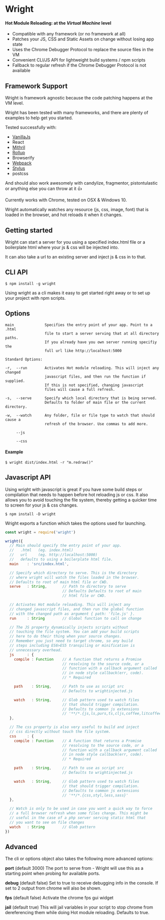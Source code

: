 # Wright

#### Hot Module Reloading: at the *Virtual Machine* level

- Compatible with any framework (or no framework at all)
- Patches your JS, CSS and Static Assets on change without losing app state
- Uses the Chrome Debugger Protocol to replace the source files in the VM
- Convenient CLI/JS API for lightweight build systems / npm scripts
- Fallback to regular refresh if the Chrome Debugger Protocol is not available

## Framework Support

Wright is framework agnostic because the code patching happens at the VM level.

Wright has been tested with many frameworks, and there are plenty of examples to help get you started.

Tested successfully with:

- [VanillaJs](https://github.com/porsager/Wright/tree/master/examples/simple)
- React
- [Mithril](https://github.com/porsager/Wright/tree/master/examples/mithril)
- [Rollup](https://github.com/porsager/Wright/tree/master/examples/rollup)
- Browserify
- [Webpack](https://github.com/porsager/Wright/tree/master/examples/webpack)
- [Stylus](https://github.com/porsager/Wright/tree/master/examples/mithril)
- postcss

And should also work awesomely with candylize, fragmentor, pistontulastic or anything else you can throw at it :thumbsup:

Currently works with Chrome, tested on OSX & Windows 10.

Wright automatically watches any resource (js, css, image, font) that is loaded in the browser, and hot reloads it when it changes.

## Getting started

Wright can start a server for you using a specified index.html file or a boilerplate html where your js & css will be injected into.

It can also take a url to an existing server and inject js & css in to that.

## CLI API
```
$ npm install -g wright
```
Using wright as a cli makes it easy to get started right away or to set up your project with npm scripts.

## Options
```
main              Specifies the entry point of your app. Point to a .html
                  file to start a server serving that at all directory paths.
                  If you already have you own server running specifiy the
                  full url like http://localhost:5000

Standard Options:

-r,  --run        Activates Hot module reloading. This will inject any changed
                  javascript files, and then run the function if supplied.
                  If this is not specified, changing javascript
                  files will cause a full refresh.

-s,  --serve      Specify which local directory that is being served.
                  Defaults to folder of main file or the current directory.

-w,  --watch      Any folder, file or file type to watch that should cause a
                  refresh of the browser. Use commas to add more.

     --js         

     --css
```

#### Example
```
$ wright dist/index.html -r "m.redraw()"
```

## Javascript API

Using wright with javascript is great if you have some build steps or compilation that needs to happen before hot reloading js or css.
It also allows you to avoid touching the file system, thereby getting a quicker time to screen for your js & css changes.

```
$ npm install -D wright
```

Wright exports a function which takes the options used for launching.

```js
const wright = require('wright')

wright({
  // Main should specify the entry point of your app.
  //   .html   (eg. index.html)
  //   url     (eg. http://localhost:5000)
  //   defaults to using a boilerplate html file.
  main    : 'src/index.html',

  // Specify which directory to serve. This is the directory
  // where wright will watch the files loaded in the browser.
  // Defaults to root of main html file or CWD.
  serve   : String,       // Path to directory to serve
                          // Defaults Defaults to root of main
                          // html file or CWD.

  // Activates Hot module reloading. This will inject any
  // changed javascript files, and then run the global function
  // with the changed path as argument { path: 'file.js' }.
  run     : String        // Global function to call on change

  // The JS property dynamically injects scripts without
  // touching the file system. You can add your build scripts
  // here to do their thing when your source changes.
  // Remember you just need to target chrome, so any build
  // steps including ES6>ES5 transpiling or minification is
  // unnecessary overhead.
  js      : {
    compile : Function    // A function that returns a Promise
                          // resolving to the source code, or a
                          // function with a callback argument called
                          // in node style callback(err, code).
                          // * Required

    path    : String,     // Path to use as script src
                          // Defaults to wrightinjected.js

    watch   : String,     // Glob pattern used to watch files
                          // that should trigger compilation.
                          // Defaults to common js extensions
                          // '**/*.{js,ls,purs,ts,cljs,coffee,litcoffee,jsx}'
  },

  // The css property is also very useful to build and inject
  // css directly without touch the file system.
  css     : {
    compile : Function    // A function that returns a Promise
                          // resolving to the source code, or a
                          // function with a callback argument called
                          // in node style callback(err, code).
                          // * Required

    path    : String,     // Path to use as script src
                          // Defaults to wrightinjected.js

    watch   : String,     // Glob pattern used to watch files
                          // that should trigger compilation.
                          // Defaults to common js extensions
                          // '**/*.{css,styl,less,sass}'
  },

  // Watch is only to be used in case you want a quick way to force
  // a full browser refresh when some files change. This might be
  // useful in the case of a php server serving static html that
  // you want to see on file changes
  watch   : String        // Glob pattern
})
```

## Advanced

The cli or options object also takes the following more advanced options:

**port** (default 3000)
The port to serve from - Wright will use this as a starting point when probing for available ports.

**debug** (default false)
Set to true to receive debugging info in the console. If set to 2 output from chrome will also be shown.

**fps** (default false)
Activate the chrome fps gui widget

**jail** (default true)
This will jail variables in your script to stop chrome from dereferencing them while doing Hot module reloading. Defaults to true.
